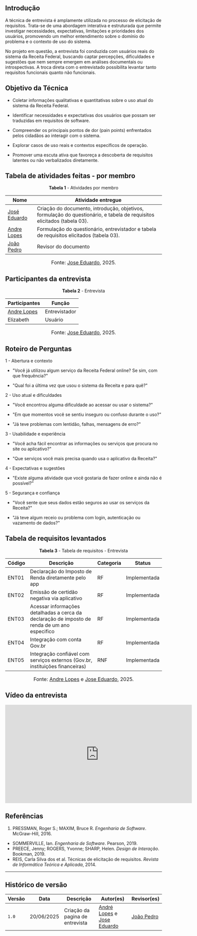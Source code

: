 ## Introdução 

A técnica de entrevista é amplamente utilizada no processo de elicitação de requisitos. Trata-se de uma abordagem interativa e estruturada que permite investigar necessidades, expectativas, limitações e prioridades dos usuários, promovendo um melhor entendimento sobre o domínio do problema e o contexto de uso do sistema.

No projeto em questão, a entrevista foi conduzida com usuários reais do sistema da Receita Federal, buscando captar percepções, dificuldades e sugestões que nem sempre emergem em análises documentais ou introspectivas. A troca direta com o entrevistado possibilita levantar tanto requisitos funcionais quanto não funcionais.

##  Objetivo da Técnica

- Coletar informações qualitativas e quantitativas sobre o uso atual do sistema da Receita Federal.

- Identificar necessidades e expectativas dos usuários que possam ser traduzidas em requisitos de software.

- Compreender os principais pontos de dor (pain points) enfrentados pelos cidadãos ao interagir com o sistema.

- Explorar casos de uso reais e contextos específicos de operação. 

- Promover uma escuta ativa que favoreça a descoberta de requisitos latentes ou não verbalizados diretamente.

## Tabela de atividades feitas - por membro

<p style="text-align: center"><b>Tabela 1</b> - Atividades por membro</p>

|Nome                                                | Atividade entregue                        | 
| -------------------------------------------------- | ----------------------------------------- | 
| [José Eduardo](https://github.com/jevprado)        | Criação do documento, introdução, objetivos, formulação do questionário, e tabela de requisitos elicitados (tabela 03).       | 
| [Andre Lopes](https://github.com/andrewslopes)     | Formulação do questionário, entrevistador e tabela de requisitos elicitados (tabela 03).         | 
| [João Pedro](https://github.com/JpRodrigues2)      | Revisor do documento        | 


<font size="3"><p style="text-align: center">Fonte: [Jose Eduardo](https://github.com/jevprado), 2025.</p></font>


## Participantes da entrevista 

<p style="text-align: center"><b>Tabela 2</b> - Entrevista</p>

| Participantes                                   | Função           | 
| ----------------------------------------------- | ---------------- | 
| [Andre Lopes](https://github.com/andrewslopes)  | Entrevistador  | 
| Elizabeth                                       | Usuário          | 

<font size="3"><p style="text-align: center">Fonte: [Jose Eduardo](https://github.com/jevprado), 2025.</p></font>

##  Roteiro de Perguntas

1 - Abertura e contexto

- "Você já utilizou algum serviço da Receita Federal online? Se sim, com que frequência?"

- "Qual foi a última vez que usou o sistema da Receita e para quê?"

2 - Uso atual e dificuldades

- "Você encontrou alguma dificuldade ao acessar ou usar o sistema?"

- "Em que momentos você se sentiu inseguro ou confuso durante o uso?"

- "Já teve problemas com lentidão, falhas, mensagens de erro?"

3 -  Usabilidade e experiência

- "Você acha fácil encontrar as informações ou serviços que procura no site ou aplicativo?"

- "Que serviços você mais precisa quando usa o aplicativo da Receita?"

4 - Expectativas e sugestões

- "Existe alguma atividade que você gostaria de fazer online e ainda não é possível?"

5 - Segurança e confiança

- "Você sente que seus dados estão seguros ao usar os serviços da Receita?"

- "Já teve algum receio ou problema com login, autenticação ou vazamento de dados?"

## Tabela de requisitos levantados 

<p style="text-align: center"><b>Tabela 3</b> - Tabela de requisitos - Entrevista </p>

| Código | Descrição                                                                               | Categoria | Status        | 
| ------ | --------------------------------------------------------------------------------------- | --------- |-------------- |    
| ENT01  | Declaração do Imposto de Renda diretamente pelo app                                     | RF        | Implementada  |
| ENT02  | Emissão de certidão negativa via aplicativo                                             | RF        | Implementada  |
| ENT03  | Acessar informações detalhadas a cerca da declaração de imposto de renda de um ano especifico                                                                                         | RF        | Implementada  |
| ENT04  | Integração com conta Gov.br                                                       | RF        | Implementada  |
| ENT05  | Integração confiável com serviços externos (Gov.br, instituições financeiras)                                                      | RNF        | Implementada  |


<font size="3"><p style="text-align: center">Fonte: [Andre Lopes](https://github.com/andrewslopes) e [Jose Eduardo](https://github.com/jevprado), 2025.</p></font>

## Vídeo da entrevista 

<iframe width="600" height="315" 
        src="https://www.youtube.com/embed/GHoDEMr5AQw" 
        title="YouTube video player" 
        frameborder="0" 
        allow="accelerometer; autoplay; clipboard-write; encrypted-media; gyroscope; picture-in-picture; web-share" 
        referrerpolicy="strict-origin-when-cross-origin" 
        allowfullscreen>
</iframe>

##  Referências

1. PRESSMAN, Roger S.; MAXIM, Bruce R. *Engenharia de Software*. McGraw-Hill, 2016.  
- SOMMERVILLE, Ian. *Engenharia de Software*. Pearson, 2019.  
- PREECE, Jenny; ROGERS, Yvonne; SHARP, Helen. *Design de Interação*. Bookman, 2019.  
- REIS, Carla Silva dos et al. Técnicas de elicitação de requisitos. *Revista de Informática Teórica e Aplicada*, 2014.

---
## Histórico de versão
Versão |   Data  | Descrição | Autor(es) | Revisor(es)
------ | ---- | ------ | ---------- | ----------
`1.0` | 20/06/2025 | Criação da pagina de entrevista | [André Lopes](https://github.com/andrewslopes) e [Jose Eduardo](https://github.com/jevprado) | [João Pedro](https://github.com/JpRodrigues2)  |
